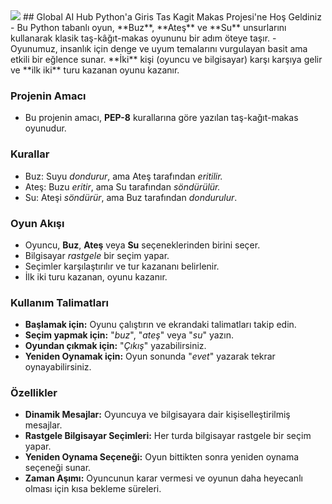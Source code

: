 <img src="https://raw.githubusercontent.com/nepatiess/Tas_Kagit_Makas_ZEYNEP_KOZ/main/resim.png">
## Global AI Hub Python'a Giris Tas Kagit Makas Projesi'ne Hoş Geldiniz
- Bu Python tabanlı oyun, **Buz**, **Ateş** ve **Su** unsurlarını kullanarak klasik taş-kâğıt-makas oyununu bir adım öteye taşır.
- Oyunumuz, insanlık için denge ve uyum temalarını vurgulayan basit ama etkili bir eğlence sunar. **İki** kişi (oyuncu ve bilgisayar) karşı karşıya gelir ve **ilk iki** turu kazanan oyunu kazanır.

### Projenin Amacı
- Bu projenin amacı, **PEP-8** kurallarına göre yazılan taş-kağıt-makas oyunudur.

### Kurallar
- Buz: Suyu *dondurur*, ama Ateş tarafından *eritilir.*
- Ateş: Buzu *eritir*, ama Su tarafından *söndürülür.*
- Su: Ateşi *söndürür*, ama Buz tarafından *dondurulur*.

### Oyun Akışı
- Oyuncu, **Buz**, **Ateş** veya **Su** seçeneklerinden birini seçer.
- Bilgisayar *rastgele* bir seçim yapar.
- Seçimler karşılaştırılır ve tur kazananı belirlenir.
- İlk iki turu kazanan, oyunu kazanır.

### Kullanım Talimatları
- **Başlamak için:** Oyunu çalıştırın ve ekrandaki talimatları takip edin.
- **Seçim yapmak için:** "*buz*", "*ateş*" veya "*su*" yazın.
- **Oyundan çıkmak için:** "*Çıkış*" yazabilirsiniz.
- **Yeniden Oynamak için:** Oyun sonunda "*evet*" yazarak tekrar oynayabilirsiniz.

### Özellikler
- **Dinamik Mesajlar:** Oyuncuya ve bilgisayara dair kişiselleştirilmiş mesajlar.
- **Rastgele Bilgisayar Seçimleri:** Her turda bilgisayar rastgele bir seçim yapar.
- **Yeniden Oynama Seçeneği:** Oyun bittikten sonra yeniden oynama seçeneği sunar.
- **Zaman Aşımı:** Oyuncunun karar vermesi ve oyunun daha heyecanlı olması için kısa bekleme süreleri.
